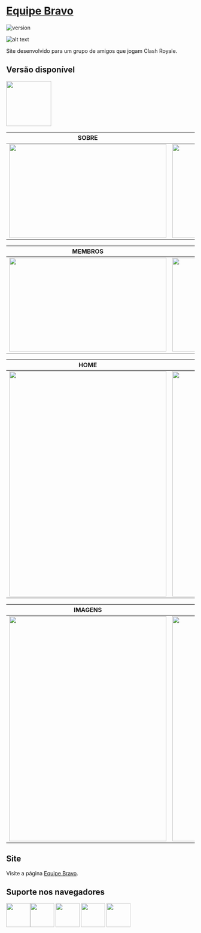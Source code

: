 # [Equipe Bravo](https://www.felipesales.com.br/equipebravo)

![version](https://img.shields.io/badge/version-1.0.0-blue.svg)

![alt text](https://uploaddeimagens.com.br/images/001/970/300/original/1.jpg "tela")

Site desenvolvido para um grupo de amigos que jogam Clash Royale.

## Versão disponível

<img src="https://upload.wikimedia.org/wikipedia/commons/thumb/6/61/HTML5_logo_and_wordmark.svg/1200px-HTML5_logo_and_wordmark.svg.png" width="120" height="120" />

| SOBRE | IMAGENS |
| --- | --- |
| <img src="https://uploaddeimagens.com.br/images/001/970/302/original/2.jpg" width="420" height="250" /> | <img src="https://uploaddeimagens.com.br/images/001/970/303/original/3.jpg" width="420" height="250" />

| MEMBROS | CONTATO |
| --- | --- |
| <img src="https://uploaddeimagens.com.br/images/001/970/306/original/7.jpg" width="420" height="250" /> | <img src="https://uploaddeimagens.com.br/images/001/970/305/original/5.jpg" width="420" height="250" />

| HOME | SOBRE |
| --- | --- |
| <img src="https://uploaddeimagens.com.br/images/001/970/307/original/10.jpg" width="420" height="600" /> | <img src="https://uploaddeimagens.com.br/images/001/970/308/original/11.jpg" width="420" height="600" />

| IMAGENS | CONTATO |
| --- | --- |
| <img src="https://uploaddeimagens.com.br/images/001/970/309/original/16.jpg" width="420" height="600" /> | <img src="https://uploaddeimagens.com.br/images/001/970/310/original/14.jpg" width="420" height="600" />

## Site
Visite a página [Equipe Bravo](https://www.felipesales.com.br/equipebravo).

## Suporte nos navegadores

<img src="https://s3.amazonaws.com/creativetim_bucket/github/browser/chrome.png" width="64" height="64"><img src="https://s3.amazonaws.com/creativetim_bucket/github/browser/firefox.png" width="64" height="64"> <img src="https://s3.amazonaws.com/creativetim_bucket/github/browser/edge.png" width="64" height="64"> <img src="https://s3.amazonaws.com/creativetim_bucket/github/browser/safari.png" width="64" height="64"> <img src="https://s3.amazonaws.com/creativetim_bucket/github/browser/opera.png" width="64" height="64">
